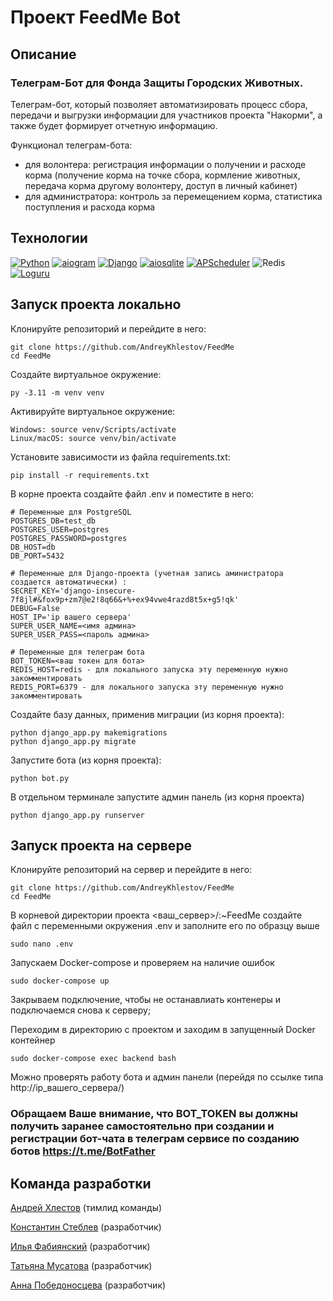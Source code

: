 # Проект FeedMe Bot

## Описание

### Телеграм-Бот для Фонда Защиты Городских Животных.
Телеграм-бот, который позволяет автоматизировать процесс сбора, передачи и выгрузки информации для участников проекта "Накорми", а также будет формирует отчетную информацию. 

Функционал телеграм-бота:
- для волонтера: регистрация информации о получении и расходе корма (получение корма на точке сбора, кормление животных, передача корма другому волонтеру,  доступ в личный кабинет)
- для администратора: контроль за перемещением корма, статистика поступления и расхода корма

## Технологии
[![Python](https://img.shields.io/badge/python-3.11-blue?logo=python)](https://www.python.org/)
[![aiogram](https://img.shields.io/badge/aiogram-3.4-blue)](https://docs.aiogram.dev/en/latest/)
[![Django](https://img.shields.io/badge/Django-4.2-blue?logo=python)](https://www.python.org/)
[![aiosqlite](https://img.shields.io/badge/PostgreSQL-blue)](https://www.postgresql.org/docs/)
[![APScheduler](https://img.shields.io/badge/APScheduler-blue)](https://docs-python.ru/packages/modul-apscheduler-python/)
![Redis](https://img.shields.io/badge/Redis-blue)
[![Loguru](https://img.shields.io/badge/Loguru-blue)](https://loguru.readthedocs.io/en/stable/)


## Запуск проекта локально

Клонируйте репозиторий и перейдите в него:

```
git clone https://github.com/AndreyKhlestov/FeedMe
cd FeedMe
```

Создайте виртуальное окружение:
```
py -3.11 -m venv venv
```
Активируйте виртуальное окружение:
```
Windows: source venv/Scripts/activate
Linux/macOS: source venv/bin/activate
```
Установите зависимости из файла requirements.txt:
```
pip install -r requirements.txt
```
В корне проекта создайте файл .env и поместите в него:
```
# Переменные для PostgreSQL
POSTGRES_DB=test_db
POSTGRES_USER=postgres
POSTGRES_PASSWORD=postgres
DB_HOST=db
DB_PORT=5432

# Переменные для Django-проекта (учетная запись аминистратора создается автоматически) :
SECRET_KEY='django-insecure-7f8jl#&fox9p+zm7@e2!8q66&+%+ex94vwe4razd8t5x+g5!qk'
DEBUG=False
HOST_IP='ip вашего сервера'
SUPER_USER_NAME=<имя админа>
SUPER_USER_PASS=<пароль админа>

# Переменные для телеграм ботa
BOT_TOKEN=<ваш токен для бота>
REDIS_HOST=redis - для локального запуска эту переменную нужно закомментировать
REDIS_PORT=6379 - для локального запуска эту переменную нужно закомментировать
```
Создайте базу данных, применив миграции (из корня проекта):
```
python django_app.py makemigrations
python django_app.py migrate
```
Запустите бота (из корня проекта):
```
python bot.py
```
В отдельном терминале запустите админ панель (из корня проекта)
```
python django_app.py runserver
```
## Запуск проекта на сервере
Клонируйте репозиторий на сервер и перейдите в него:
```
git clone https://github.com/AndreyKhlestov/FeedMe
cd FeedMe
```
В корневой директории проекта <ваш_сервер>/:~FeedMe создайте файл с переменными окружения .env и заполните его по образцу выше
```
sudo nano .env
```
Запускаем Docker-compose и проверяем на наличие ошибок
```
sudo docker-compose up
```
Закрываем подключение, чтобы не останавлиать контенеры и подключаемся снова к серверу;

Переходим в директорию с проектом и заходим в запущенный Docker контейнер
```
sudo docker-compose exec backend bash
```
Можно проверять работу бота и админ панели (перейдя по ссылке типа http://ip_вашего_сервера/)

### Обращаем Ваше внимание, что BOT_TOKEN вы должны получить заранее самостоятельно при создании и регистрации бот-чата в телеграм сервисе по созданию ботов https://t.me/BotFather

## Команда разработки
[Андрей Хлестов](https://github.com/AndreyKhlestov) (тимлид команды)

[Константин Стеблев](https://github.com/KonstantinSKS) (разработчик)

[Илья Фабиянский](https://github.com/fabilya)  (разработчик)

[Татьяна Мусатова](https://github.com/Tatiana314) (разработчик)

[Анна Победоносцева](https://github.com/ZebraHr) (разработчик)


